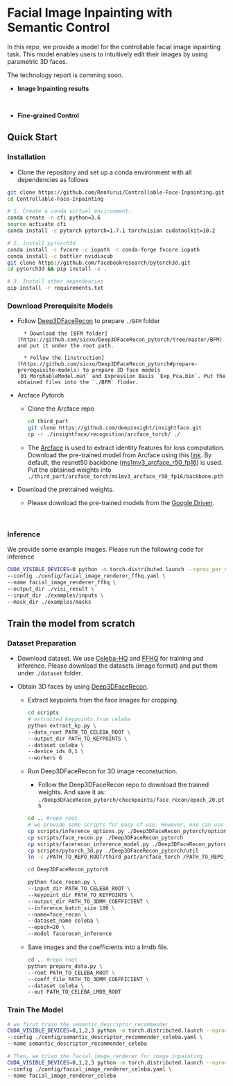# Facial Image Inpainting with Semantic Control
In this repo, we provide a model for the controllable facial image inpainting task. This model enables users to intuitively edit their images by using parametric 3D faces. 

The technology report is comming soon.

* **Image Inpainting results**

​		

* **Fine-grained Control**



## Quick Start

### Installation

* Clone the repository and set up a conda environment with all dependencies as follows

```bash
git clone https://github.com/RenYurui/Controllable-Face-Inpainting.git --recursive
cd Controllable-Face-Inpainting

# 1. Create a conda virtual environment.
conda create -n cfi python=3.6
source activate cfi
conda install -c pytorch pytorch=1.7.1 torchvision cudatoolkit=10.2

# 2. install pytorch3d
conda install -c fvcore -c iopath -c conda-forge fvcore iopath
conda install -c bottler nvidiacub
git clone https://github.com/facebookresearch/pytorch3d.git
cd pytorch3d && pip install -e .

# 3. Install other dependencies
pip install -r requirements.txt
```

### Download Prerequisite Models 

* Follow [Deep3DFaceRecon](https://github.com/sicxu/Deep3DFaceRecon_pytorch#prepare-prerequisite-models) to prepare `./BFM` folder

  		* Download the [BFM folder](https://github.com/sicxu/Deep3DFaceRecon_pytorch/tree/master/BFM) and put it under the root path.

  		* Follow the [instruction](https://github.com/sicxu/Deep3DFaceRecon_pytorch#prepare-prerequisite-models) to prepare 3D face models `01_MorphableModel.mat` and Expression Basis `Exp_Pca.bin`. Put the obtained files into the `./BFM` floder.

* Arcface Pytorch

  * Clone the Arcface  repo
  
    ```bash
    cd third_part
    git clone https://github.com/deepinsight/insightface.git
    cp -r ./insightface/recognition/arcface_torch/ ./
    ```
  
  * The [Arcface](https://github.com/deepinsight/insightface/tree/master/recognition/arcface_torch) is used to extract identity features for loss computation. Download the pre-trained model from Arcface using this [link](https://github.com/deepinsight/insightface/tree/master/recognition/arcface_torch#ms1mv3). By default, the resnet50 backbone ([ms1mv3_arcface_r50_fp16](https://onedrive.live.com/?authkey=!AFZjr283nwZHqbA&id=4A83B6B633B029CC!5583&cid=4A83B6B633B029CC)) is used. Put the obtained weights into `./third_part/arcface_torch/ms1mv3_arcface_r50_fp16/backbone.pth`			

* Download the pretrained weights.

  * Please download the pre-trained models from the  [Google Driven](https://drive.google.com/drive/folders/1fyVI81I5gP4is4zN2kvM3WiMRdPXguVf?usp=sharing). 

  ​	

###  Inference 

We provide some example images. Please run the following code for inference

```bash
CUDA_VISIBLE_DEVICES=0 python -m torch.distributed.launch --nproc_per_node=1 --master_port 1234 demo.py \
--config ./config/facial_image_renderer_ffhq.yaml \
--name facial_image_renderer_ffhq \
--output_dir ./visi_result \
--input_dir ./examples/inputs \
--mask_dir ./examples/masks
```



## Train the model from scratch

### Dataset Preparation

* Download dataset. We use [Celeba-HQ](https://github.com/tkarras/progressive_growing_of_gans) and [FFHQ](https://github.com/NVlabs/ffhq-dataset) for training and inference. Please download the datasets (image format) and put them under .`/dataset` folder.

* Obtain 3D faces by using [Deep3DFaceRecon](https://github.com/sicxu/Deep3DFaceRecon_pytorch). 

  * Extract keypoints from the face images for cropping.

    ```bash
    cd scripts
    # extracted keypoints from celeba
    python extract_kp.py \
    --data_root PATH_TO_CELEBA_ROOT \
    --output_dir PATH_TO_KEYPOINTS \
    --dataset celeba \
    --device_ids 0,1 \
    --workers 6
    ```

  * Run Deep3DFaceRecon for 3D image reconstuction.

    * Follow the Deep3DFaceRecon repo to download the trained weights. And save it as: `./Deep3DFaceRecon_pytorch/checkpoints/face_recon/epoch_20.pth`

    ```bash
    cd .. #repo root
    # we provide some scripts for easy of use. However, one can use the original repo to extract the coefficients.
    cp scripts/inference_options.py ./Deep3DFaceRecon_pytorch/options
    cp scripts/face_recon.py ./Deep3DFaceRecon_pytorch
    cp scripts/facerecon_inference_model.py ./Deep3DFaceRecon_pytorch/models
    cp scripts/pytorch_3d.py ./Deep3DFaceRecon_pytorch/util
    ln -s /PATH_TO_REPO_ROOT/third_part/arcface_torch /PATH_TO_REPO_ROOT/Deep3DFaceRecon_pytorch/models
    
    cd Deep3DFaceRecon_pytorch
    
    python face_recon.py \
    --input_dir PATH_TO_CELEBA_ROOT \
    --keypoint_dir PATH_TO_KEYPOINTS \
    --output_dir PATH_TO_3DMM_COEFFICIENT \
    --inference_batch_size 100 \
    --name=face_recon \
    --dataset_name celeba \
    --epoch=20 \
    --model facerecon_inference
    ```

  * Save images and the coefficients into a lmdb file.

    ```bash
    cd .. #repo root
    python prepare_data.py \
    --root PATH_TO_CELEBA_ROOT \
    --coeff_file PATH_TO_3DMM_COEFFICIENT \
    --dataset celeba \
    --out PATH_TO_CELEBA_LMDB_ROOT
    ```

### Train The Model 

```bash
# we first train the semantic_descriptor_recommender
CUDA_VISIBLE_DEVICES=0,1,2,3 python -m torch.distributed.launch --nproc_per_node=4 --master_port 1234 train.py \
--config ./config/semantic_descriptor_recommender_celeba.yaml \
--name semantic_descriptor_recommender_celeba

# Then, we trian the facial_image_renderer for image inpainting
CUDA_VISIBLE_DEVICES=0,1,2,3 python -m torch.distributed.launch --nproc_per_node=4 --master_port 1234 train.py \
--config ./config/facial_image_renderer_celeba.yaml \
--name facial_image_renderer_celeba
```

